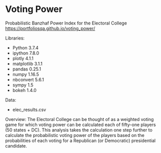 # Voting Power
Probabilistic Banzhaf Power Index for the Electoral College
https://portfoliosqa.github.io/voting_power/


Libraries:
- Python 3.7.4
- ipython 7.8.0
- plotly 4.1.1
- matplotlib 3.1.1
- pandas 0.25.1
- numpy 1.16.5
- nbconvert 5.6.1
- sympy 1.5
- bokeh 1.4.0

Data:
- elec_results.csv

Overview:
The Electoral College can be thought of as a weighted voting game for which voting power can be calculated each of fifty-one players (50 states + DC).  This analysis takes the calculation one step further to calculate the probabilistic voting power of the players based on the probabilities of each voting for a Republican (or Democratic) presidential candidate.

